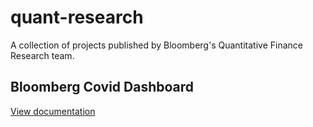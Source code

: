 # quant-research

A collection of projects published by Bloomberg's Quantitative Finance Research team.

## Bloomberg Covid Dashboard
[View documentation](covid/README.md)
